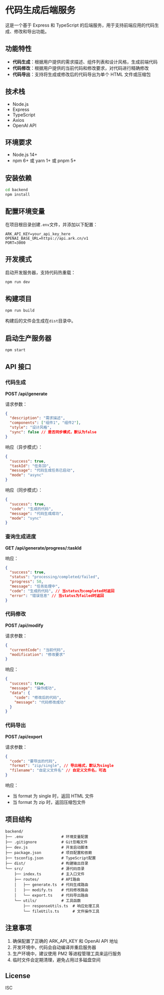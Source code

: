 # 代码生成后端服务

这是一个基于 Express 和 TypeScript 的后端服务，用于支持前端应用的代码生成、修改和导出功能。

## 功能特性

- **代码生成**：根据用户提供的需求描述、组件列表和设计风格，生成前端代码
- **代码修改**：根据用户提供的当前代码和修改要求，对代码进行精确修改
- **代码导出**：支持将生成或修改后的代码导出为单个 HTML 文件或压缩包

## 技术栈

- Node.js
- Express
- TypeScript
- Axios
- OpenAI API

## 环境要求

- Node.js 14+
- npm 6+ 或 yarn 1+ 或 pnpm 5+

## 安装依赖

```bash
cd backend
npm install
```

## 配置环境变量

在项目根目录创建`.env`文件，并添加以下配置：

```
ARK_API_KEY=your_api_key_here
OPENAI_BASE_URL=https://api.ark.cn/v1
PORT=3000
```

## 开发模式

启动开发服务器，支持代码热重载：

```bash
npm run dev
```

## 构建项目

```bash
npm run build
```

构建后的文件会生成在`dist`目录中。

## 启动生产服务器

```bash
npm start
```

## API 接口

### 代码生成

**POST /api/generate**

请求参数：

```json
{
  "description": "需求描述",
  "components": ["组件1", "组件2"],
  "style": "设计风格",
  "sync": false // 是否同步模式，默认为false
}
```

响应（异步模式）：

```json
{
  "success": true,
  "taskId": "任务ID",
  "message": "代码生成任务已启动",
  "mode": "async"
}
```

响应（同步模式）：

```json
{
  "success": true,
  "code": "生成的代码",
  "message": "代码生成成功",
  "mode": "sync"
}
```

### 查询生成进度

**GET /api/generate/progress/:taskId**

响应：

```json
{
  "success": true,
  "status": "processing/completed/failed",
  "progress": 50,
  "message": "任务处理中",
  "code": "生成的代码", // 当status为completed时返回
  "error": "错误信息" // 当status为failed时返回
}
```

### 代码修改

**POST /api/modify**

请求参数：

```json
{
  "currentCode": "当前代码",
  "modification": "修改要求"
}
```

响应：

```json
{
  "success": true,
  "message": "操作成功",
  "data": {
    "code": "修改后的代码",
    "message": "代码修改成功"
  }
}
```

### 代码导出

**POST /api/export**

请求参数：

```json
{
  "code": "要导出的代码",
  "format": "zip/single", // 导出格式，默认为single
  "filename": "自定义文件名" // 自定义文件名，可选
}
```

响应：

- 当 format 为 single 时，返回 HTML 文件
- 当 format 为 zip 时，返回压缩包文件

## 项目结构

```
backend/
├── .env                 # 环境变量配置
├── .gitignore           # Git忽略文件
├── dev.js               # 开发启动脚本
├── package.json         # 项目配置和依赖
├── tsconfig.json        # TypeScript配置
├── dist/                # 构建输出目录
└── src/                 # 源代码目录
    ├── index.ts         # 主入口文件
    ├── routes/          # API路由
    │   ├── generate.ts  # 代码生成路由
    │   ├── modify.ts    # 代码修改路由
    │   └── export.ts    # 代码导出路由
    └── utils/           # 工具函数
        ├── responseUtils.ts  # 响应处理工具
        └── fileUtils.ts      # 文件操作工具
```

## 注意事项

1. 确保配置了正确的 ARK_API_KEY 和 OpenAI API 地址
2. 开发环境中，代码会自动编译并重启服务器
3. 生产环境中，建议使用 PM2 等进程管理工具来运行服务
4. 临时文件会定期清理，避免占用过多磁盘空间

## License

ISC
